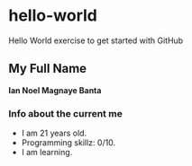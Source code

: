 # hello-world
Hello World exercise to get started with GitHub

## My Full Name
**Ian Noel Magnaye Banta**

### Info about the current me
- I am 21 years old.
- Programming skillz: 0/10.
- I am learning.


  
